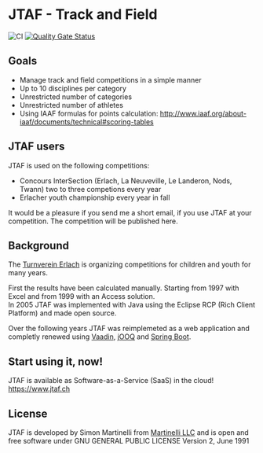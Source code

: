 # JTAF - Track and Field

![CI](https://github.com/martinellich/jtaf4/actions/workflows/ci.yml/badge.svg)
[![Quality Gate Status](https://sonarcloud.io/api/project_badges/measure?project=martinellich_jtaf4&metric=alert_status)](https://sonarcloud.io/summary/new_code?id=martinellich_jtaf4)

## Goals

- Manage track and field competitions in a simple manner
- Up to 10 disciplines per category
- Unrestricted number of categories
- Unrestricted number of athletes
- Using IAAF formulas for points calculation: http://www.iaaf.org/about-iaaf/documents/technical#scoring-tables

## JTAF users

JTAF is used on the following competitions:

- Concours InterSection (Erlach, La Neuveville, Le Landeron, Nods, Twann) two to three competions every year
- Erlacher youth championship every year in fall

It would be a pleasure if you send me a short email, if you use JTAF at your competition. The competition will be published here.

## Background

The [Turnverein Erlach](https://tverlach.ch) is organizing competitions for children and youth for many years.

First the results have been calculated manually. Starting from 1997 with Excel and from 1999 with an Access solution.<br>
In 2005 JTAF was implemented with Java using the Eclipse RCP (Rich Client Platform) and made open source.

Over the following years JTAF was reimplemeted as a web application and completly renewed using [Vaadin](https://www.vaadin.com),
[jOOQ](https://www.jooq.org) and [Spring Boot](https://spring.io/projects/spring-boot).

## Start using it, now!

JTAF is available as Software-as-a-Service (SaaS) in the cloud! https://www.jtaf.ch

## License

JTAF is developed by Simon Martinelli from [Martinelli LLC](https://martinelli.ch) and is open and free software under GNU GENERAL PUBLIC LICENSE Version 2, June 1991

